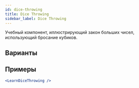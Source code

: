 ```yaml
---
id: dice-throwing
title: Dice Throwing
sidebar_label: Dice Throwing
---
```


Учебный компонент, иллюстрирующий закон больших чисел, использующий бросание кубиков.

## Варианты



## Примеры

```jsx live
<LearnDiceThrowing />
```

